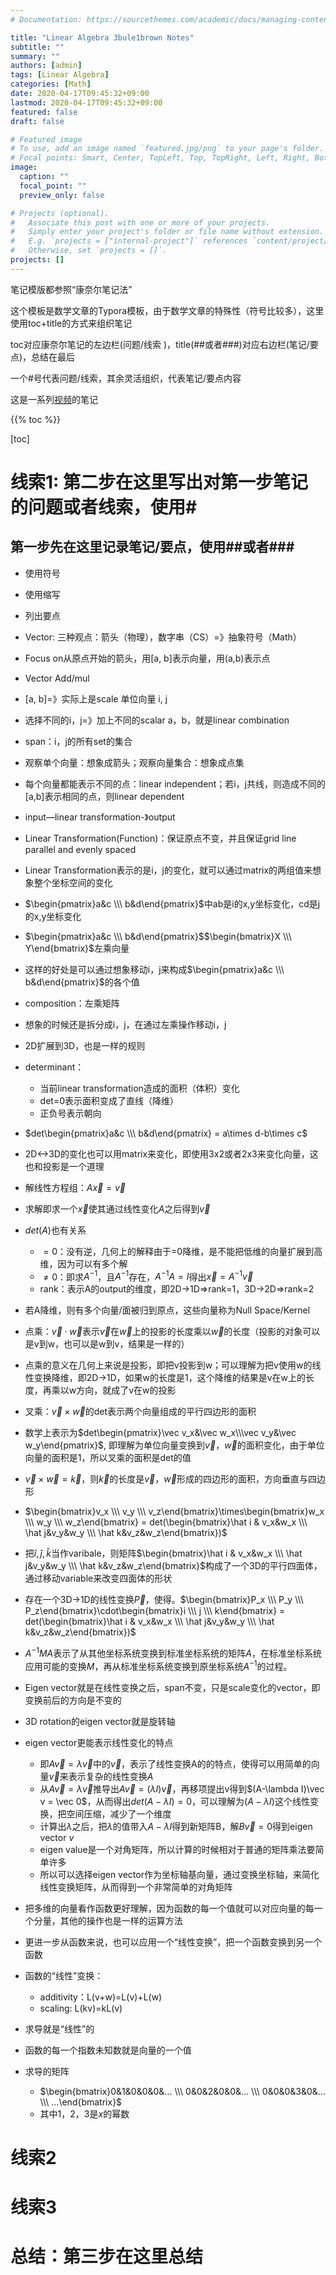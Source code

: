 ```yaml
---
# Documentation: https://sourcethemes.com/academic/docs/managing-content/

title: "Linear Algebra 3bule1brown Notes"
subtitle: ""
summary: ""
authors: [admin]
tags: [Linear Algebra]
categories: [Math]
date: 2020-04-17T09:45:32+09:00
lastmod: 2020-04-17T09:45:32+09:00
featured: false
draft: false

# Featured image
# To use, add an image named `featured.jpg/png` to your page's folder.
# Focal points: Smart, Center, TopLeft, Top, TopRight, Left, Right, BottomLeft, Bottom, BottomRight.
image:
  caption: ""
  focal_point: ""
  preview_only: false

# Projects (optional).
#   Associate this post with one or more of your projects.
#   Simply enter your project's folder or file name without extension.
#   E.g. `projects = ["internal-project"]` references `content/project/deep-learning/index.md`.
#   Otherwise, set `projects = []`.
projects: []
---
```


笔记模版都参照“康奈尔笔记法”

这个模板是数学文章的Typora模板，由于数学文章的特殊性（符号比较多），这里使用toc+title的方式来组织笔记

toc对应康奈尔笔记的左边栏(问题/线索 )，title(##或者###)对应右边栏(笔记/要点)，总结在最后

一个#号代表问题/线索，其余灵活组织，代表笔记/要点内容



这是一系列[视频](https://www.3blue1brown.com/essence-of-linear-algebra-page)的笔记

{{% toc %}}

[toc]

# 线索1: 第二步在这里写出对第一步笔记的问题或者线索，使用#

## 第一步先在这里记录笔记/要点，使用##或者###

- 使用符号
- 使用缩写
- 列出要点
- Vector: 三种观点：箭头（物理），数字串（CS）=》抽象符号（Math）
- Focus on从原点开始的箭头，用[a, b]表示向量，用(a,b)表示点
- Vector Add/mul



- [a, b]=》实际上是scale 单位向量 i, j
- 选择不同的i，j=》加上不同的scalar a，b，就是linear combination
- span：i，j的所有set的集合
- 观察单个向量：想象成箭头；观察向量集合：想象成点集
- 每个向量都能表示不同的点：linear independent；若i，j共线，则造成不同的[a,b]表示相同的点，则linear dependent



- input—linear transformation-》output
- Linear Transformation(Function)：保证原点不变，并且保证grid line parallel and evenly spaced
- Linear Transformation表示的是i，j的变化，就可以通过matrix的两组值来想象整个坐标空间的变化
- $\begin{pmatrix}a&c \\\ b&d\end{pmatrix}$中ab是i的x,y坐标变化，cd是j的x,y坐标变化
- $\begin{pmatrix}a&c \\\ b&d\end{pmatrix}$$\begin{bmatrix}X \\\ Y\end{bmatrix}$左乘向量
- 这样的好处是可以通过想象移动i，j来构成$\begin{pmatrix}a&c \\\ b&d\end{pmatrix}$的各个值



- composition：左乘矩阵
- 想象的时候还是拆分成i，j，在通过左乘操作移动i，j



- 2D扩展到3D，也是一样的规则



- determinant：
  - 当前linear transformation造成的面积（体积）变化
  - det=0表示面积变成了直线（降维）
  - 正负号表示朝向
- $det\begin{pmatrix}a&c  \\\  b&d\end{pmatrix} = a\times d-b\times c$
- 2D<->3D的变化也可以用matrix来变化，即使用3x2或者2x3来变化向量，这也和投影是一个道理



- 解线性方程组：$A\vec{x}= \vec{v}$

- 求解即求一个$\vec x$使其通过线性变化$A$之后得到$\vec v$

- $det(A)$也有关系

  - $=0$：没有逆，几何上的解释由于=0降维，是不能把低维的向量扩展到高维，因为可以有多个解
  - $\ne0$：即求$A^{-1}$，且$A^{-1}$存在，$A^{-1}A=I$得出$\vec x=A^{-1}\vec v$
  - rank：表示A的output的维度，即2D->1D=>rank=1，3D->2D=>rank=2

- 若A降维，则有多个向量/面被归到原点，这些向量称为Null Space/Kernel

  

- 点乘：$\vec v \cdot \vec w$表示$\vec v$在$\vec w$上的投影的长度乘以$\vec w$的长度（投影的对象可以是v到w，也可以是w到v，结果是一样的）

- 点乘的意义在几何上来说是投影，即把v投影到w；可以理解为把v使用w的线性变换降维，即2D->1D，如果w的长度是1，这个降维的结果是v在w上的长度，再乘以w方向，就成了v在w的投影

  
  
- 叉乘：$\vec v \times \vec w$的det表示两个向量组成的平行四边形的面积

- 数学上表示为$det\begin{pmatrix}\vec v_x&\vec w_x\\\vec v_y&\vec w_y\end{pmatrix}$, 即理解为单位向量变换到$\vec v， \vec w$的面积变化，由于单位向量的面积是1，所以叉乘的面积是det的值

- $\vec v \times \vec w = \vec k$，则$\vec k$的长度是$\vec v ， \vec w$形成的四边形的面积，方向垂直与四边形

  
  
- $\begin{bmatrix}v_x \\\ v_y \\\ v_z\end{bmatrix}\times\begin{bmatrix}w_x \\\ w_y \\\ w_z\end{bmatrix} = det(\begin{bmatrix}\hat i & v_x&w_x \\\ \hat j&v_y&w_y \\\ \hat k&v_z&w_z\end{bmatrix})$

- 把$\hat i, \hat j, \hat k$当作varibale，则矩阵$\begin{bmatrix}\hat i & v_x&w_x \\\ \hat j&v_y&w_y \\\ \hat k&v_z&w_z\end{bmatrix}$构成了一个3D的平行四面体，通过移动variable来改变四面体的形状

- 存在一个3D->1D的线性变换$\vec P$，使得。$\begin{bmatrix}P_x \\\ P_y \\\ P_z\end{bmatrix}\cdot\begin{bmatrix}i \\\ j \\\ k\end{bmatrix} = det(\begin{bmatrix}\hat i & v_x&w_x \\\ \hat j&v_y&w_y \\\ \hat k&v_z&w_z\end{bmatrix})$

- $A^{-1}MA$表示了从其他坐标系统变换到标准坐标系统的矩阵$A$，在标准坐标系统应用可能的变换$M$，再从标准坐标系统变换到原坐标系统$A^{-1}$的过程。

  
  
- Eigen vector就是在线性变换之后，span不变，只是scale变化的vector，即变换前后的方向是不变的

- 3D rotation的eigen vector就是旋转轴

- eigen vector更能表示线性变化的特点

  - 即$A\vec v = \lambda \vec v$中的$\vec v$，表示了线性变换A的的特点，使得可以用简单的向量$\vec v$来表示复杂的线性变换$A$
  - 从$A\vec v = \lambda \vec v$推导出$A\vec v = (\lambda I) \vec v$，再移项提出v得到$(A-\lambda I)\vec v =  \vec 0$，从而得出$det(A-\lambda I)=0$，可以理解为$(A-\lambda I)$这个线性变换，把空间压缩，减少了一个维度
  - 计算出$\lambda$之后，把$\lambda$的值带入$A-\lambda I$得到新矩阵B，解$B\vec v=0$得到eigen vector $v$
  - eigen value是一个对角矩阵，所以计算的时候相对于普通的矩阵乘法要简单许多
  - 所以可以选择eigen vector作为坐标轴基向量，通过变换坐标轴，来简化线性变换矩阵，从而得到一个非常简单的对角矩阵



- 把多维的向量看作函数更好理解，因为函数的每一个值就可以对应向量的每一个分量，其他的操作也是一样的运算方法
- 更进一步从函数来说，也可以应用一个“线性变换”，把一个函数变换到另一个函数
- 函数的“线性”变换：
  - additivity：L(v+w)=L(v)+L(w)
  - scaling: L(kv)=kL(v)
- 求导就是“线性”的
- 函数的每一个指数未知数就是向量的一个值
- 求导的矩阵
  - $\begin{bmatrix}0&1&0&0&0&... \\\ 0&0&2&0&0&... \\\ 0&0&0&3&0&... \\\ ...\end{bmatrix}$
  - 其中1，2，3是$x$的幂数

# 线索2

# 线索3

# 总结：第三步在这里总结